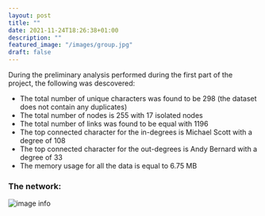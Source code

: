 ```yaml
---
layout: post
title: ""
date: 2021-11-24T18:26:38+01:00
description: ""
featured_image: "/images/group.jpg"
draft: false
---
```

During the preliminary analysis performed during the first part of the project, the following was descovered:
- The total number of unique characters was found to be 298 (the dataset does not contain any duplicates)
- The total number of nodes is 255 with 17 isolated nodes
- The total number of links was found to be equal with 1196
- The top connected character for the in-degrees is Michael Scott with a degree of 108
- The top connected character for the out-degrees is Andy Bernard with a degree of 33
- The memory usage for all the data is equal to 6.75 MB

### The network:

![image info](/images/network.png)
